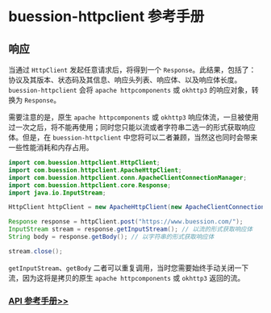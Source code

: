 # buession-httpclient 参考手册


## 响应


当通过 `HttpClient` 发起任意请求后，将得到一个 `Response`。此结果，包括了：协议及其版本、状态码及其信息、响应头列表、响应体、以及响应体长度。
`buession-httpclient` 会将 `apache httpcomponents` 或 `okhttp3` 的响应对象，转换为 `Response`。

需要注意的是，原生 `apache httpcomponents` 或 `okhttp3` 响应体流，一旦被使用过一次之后，将不能再使用；同时您只能以流或者字符串二选一的形式获取响应体。但是，在 `buession-httpclient` 中您将可以二者兼顾，当然这也同时会带来一些性能消耗和内存占用。

```java
import com.buession.httpclient.HttpClient;
import com.buession.httpclient.ApacheHttpClient;
import com.buession.httpclient.conn.ApacheClientConnectionManager;
import com.buession.httpclient.core.Response;
import java.io.InputStream;

HttpClient httpClient = new ApacheHttpClient(new ApacheClientConnectionManager());

Response response = httpClient.post("https://www.buession.com/");
InputStream stream = response.getInputStream(); // 以流的形式获取响应体
String body = response.getBody(); // 以字符串的形式获取响应体

stream.close();
```

`getInputStream`、`getBody` 二者可以重复调用，当时您需要始终手动关闭一下流，因为这将是拷贝的原生 `apache httpcomponents` 或 `okhttp3` 返回的流。


### [API 参考手册>>](https://javadoc.io/static/com.buession/buession-httpclient/2.3.0/com/buession/httpclient/core/Response.html)
